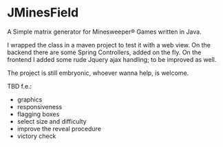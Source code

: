 # JMinesField
A Simple matrix generator for Minesweeper® Games written in Java.

I wrapped the class in a maven project to test it with a web view.
On the backend there are some Spring Controllers, added on the fly.
On the frontend I added some rude Jquery ajax handling; to be improved as well.

The project is still embryonic, whoever wanna help, is welcome.

TBD f.e.: 
* graphics
* responsiveness
* flagging boxes
* select size and difficulty
* improve the reveal procedure
* victory check
